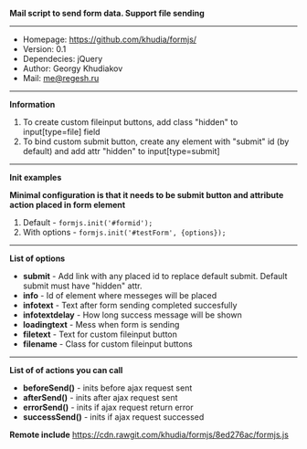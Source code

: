 **Mail script to send form data. Support file sending**

----------

 - Homepage: https://github.com/khudia/formjs/ 
 - Version:  0.1
 - Dependecies:  jQuery
 - Author: Georgy Khudiakov
 - Mail: me@regesh.ru

----------

**Information**

 1. To create custom fileinput buttons, add class "hidden" to
    input[type=file] field 
 2. To bind custom submit button, create any
    element with "submit" id (by default) and add attr "hidden" to
  input[type=submit]

----------
**Init examples**

**Minimal configuration is that it needs to be submit button and attribute action placed in form element**
 1. Default
		  - `formjs.init('#formid');`
 2. With options
		 - `formjs.init('#testForm', {options});` 
      

----------
**List of options**

 - **submit** - Add link with any placed id to replace default submit. Default submit must have "hidden" attr.
 - **info** - Id of element where messeges will be placed
 - **infotext** - Text after form sending completed succesfully
 - **infotextdelay** - How long success message will be shown
 - **loadingtext** - Mess when form is sending
 - **filetext** - Text for custom fileinput button
 - **filename** - Class for custom fileinput buttons
 
 ----------
**List of of actions you can call**
 - **beforeSend()** - inits before ajax request sent
 - **afterSend()** - inits after ajax request sent
 - **errorSend()** - inits if ajax request return error
 - **successSend()** - inits if ajax request successed
 
 **Remote include**
 https://cdn.rawgit.com/khudia/formjs/8ed276ac/formjs.js
